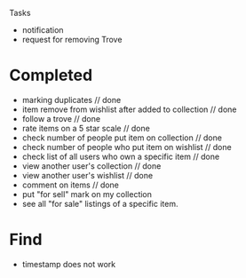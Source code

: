 Tasks
- notification
- request for removing Trove

# Completed
- marking duplicates // done
- item remove from wishlist after added to collection // done
- follow a trove // done
- rate items on a 5 star scale // done
- check number of people put item on collection // done
- check number of people who put item on wishlist // done
- check list of all users who own a specific item // done
- view another user's collection // done
- view another user's wishlist // done
- comment on items // done
- put "for sell" mark on my collection
- see all "for sale" listings of a specific item.

# Find
- timestamp does not work
